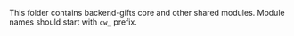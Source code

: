This folder contains backend-gifts core and other shared modules.
Module names should start with `cw_` prefix.
